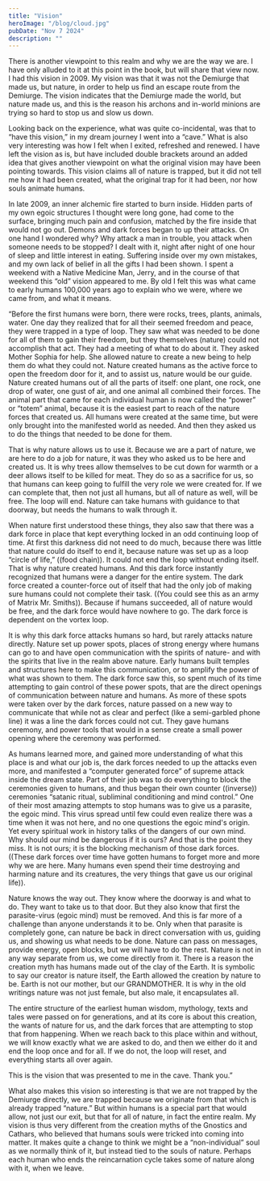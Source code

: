 ```yaml
---
title: "Vision"
heroImage: "/blog/cloud.jpg"
pubDate: "Nov 7 2024"
description: ""
---
```


There is another viewpoint to this realm and why we are the way we are. I have only alluded to it at this point in the book, but will share that view now. I had this vision in 2009. My vision was that it was not the Demiurge that made us, but nature, in order to help us find an escape route from the Demiurge. The vision indicates that the Demiurge made the world, but nature made us, and this is the reason his archons and in-world minions are trying so hard to stop us and slow us down.

Looking back on the experience, what was quite co-incidental, was that to “have this vision,” in my dream journey I went into a “cave.” What is also very interesting was how I felt when I exited, refreshed and renewed. I have left the vision as is, but have included double brackets around an added idea that gives another viewpoint on what the original vision may have been pointing towards. This vision claims all of nature is trapped, but it did not tell me how it had been created, what the original trap for it had been, nor how souls animate humans.

In late 2009, an inner alchemic fire started to burn inside. Hidden parts of my own egoic structures I thought were long gone, had come to the surface, bringing much pain and confusion, matched by the fire inside that would not go out. Demons and dark forces began to up their attacks. On one hand I wondered why? Why attack a man in trouble, you attack when someone needs to be stopped? I dealt with it, night after night of one hour of sleep and little interest in eating. Suffering inside over my own mistakes, and my own lack of belief in all the gifts I had been shown. I spent a weekend with a Native Medicine Man, Jerry, and in the course of that weekend this “old” vision appeared to me. By old I felt this was what came to early humans 100,000 years ago to explain who we were, where we came from, and what it means.

“Before the first humans were born, there were rocks, trees, plants, animals, water. One day they realized that for all their seemed freedom and peace, they were trapped in a type of loop. They saw what was needed to be done for all of them to gain their freedom, but they themselves (nature) could not accomplish that act. They had a meeting of what to do about it.
They asked Mother Sophia for help. She allowed nature to create a new being to help them do what they could not. Nature created humans as the active force to open the freedom door for it, and to assist us, nature would be our guide. Nature created humans out of all the parts of itself: one plant, one rock, one drop of water, one gust of air, and one animal all combined their forces. The animal part that came for each individual human is now called the “power” or “totem” animal, because it is the easiest part to reach of the nature forces that created us. All humans were created at the same time, but were only brought into the manifested world as needed. And then they asked us to do the things that needed to be done for them.

That is why nature allows us to use it. Because we are a part of nature, we are here to do a job for nature, it was they who asked us to be here and created us. It is why trees allow themselves to be cut down for warmth or a deer allows itself to be killed for meat. They do so as a sacrifice for us, so that humans can keep going to fulfill the very role we were created for. If we can complete that, then not just all humans, but all of nature as well, will be free. The loop will end. Nature can take humans with guidance to that doorway, but needs the humans to walk through it.

When nature first understood these things, they also saw that there was a dark force in place that kept everything locked in an odd continuing loop of time. At first this darkness did not need to do much, because there was little that nature could do itself to end it, because nature was set up as a loop “circle of life,” ((food chain)). It could not end the loop without ending itself. That is why nature created humans. And this dark force instantly recognized that humans were a danger for the entire system. The dark force created a counter-force out of itself that had the only job of making sure humans could not complete their task. ((You could see this as an army of Matrix Mr. Smiths)). Because if humans succeeded, all of nature would be free, and the dark force would have nowhere to go. The dark force is dependent on the vortex loop.

It is why this dark force attacks humans so hard, but rarely attacks nature directly. Nature set up power spots, places of strong energy where humans can go to and have open communication with the spirits of nature- and with the spirits that live in the realm above nature. Early humans built temples and structures here to make this communication, or to amplify the power of what was shown to them. The dark force saw this, so spent much of its time attempting to gain control of these power spots, that are the direct openings of communication between nature and humans. As more of these spots were taken over by the dark forces, nature passed on a new way to communicate that while not as clear and perfect (like a semi-garbled phone line) it was a line the dark forces could not cut. They gave humans ceremony, and power tools that would in a sense create a small power opening where the ceremony was performed.

As humans learned more, and gained more understanding of what this place is and what our job is, the dark forces needed to up the attacks even more, and manifested a “computer generated force” of supreme attack inside the dream state. Part of their job was to do everything to block the ceremonies given to humans, and thus began their own counter ((inverse)) ceremonies “satanic ritual, subliminal conditioning and mind control.” One of their most amazing attempts to stop humans was to give us a parasite, the egoic mind. This virus spread until few could even realize there was a time when it was not here, and no one questions the egoic mind's origin. Yet every spiritual work in history talks of the dangers of our own mind. Why should our mind be dangerous if it is ours? And that is the point they miss. It is not ours; it is the blocking mechanism of those dark forces. ((These dark forces over time have gotten humans to forget more and more why we are here. Many humans even spend their time destroying and harming nature and its creatures, the very things that gave us our original life)).

Nature knows the way out. They know where the doorway is and what to do. They want to take us to that door. But they also know that first the parasite-virus (egoic mind) must be removed. And this is far more of a challenge than anyone understands it to be. Only when that parasite is completely gone, can nature be back in direct conversation with us, guiding us, and showing us what needs to be done. Nature can pass on messages, provide energy, open blocks, but we will have to do the rest. Nature is not in any way separate from us, we come directly from it. There is a reason the creation myth has humans made out of the clay of the Earth. It is symbolic to say our creator is nature itself, the Earth allowed the creation by nature to be. Earth is not our mother, but our GRANDMOTHER. It is why in the old writings nature was not just female, but also male, it encapsulates all.

The entire structure of the earliest human wisdom, mythology, texts and tales were passed on for generations, and at its core is about this creation, the wants of nature for us, and the dark forces that are attempting to stop that from happening. When we reach back to this place within and without, we will know exactly what we are asked to do, and then we either do it and end the loop once and for all. If we do not, the loop will reset, and everything starts all over again.

This is the vision that was presented to me in the cave. Thank you.”

What also makes this vision so interesting is that we are not trapped by the Demiurge directly, we are trapped because we originate from that which is already trapped “nature.” But within humans is a special part that would allow, not just our exit, but that for all of nature, in fact the entire realm. My vision is thus very different from the creation myths of the Gnostics and Cathars, who believed that humans souls were tricked into coming into matter. It makes quite a change to think we might be a “non-individual” soul as we normally think of it, but instead tied to the souls of nature. Perhaps each human who ends the reincarnation cycle takes some of nature along with it, when we leave.
